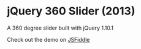# jQuery 360 Slider (2013)
A 360 degree slider built with jQuery 1.10.1

Check out the demo on [JSFiddle](https://jsfiddle.net/dmalvares/taynqa76/8/)

